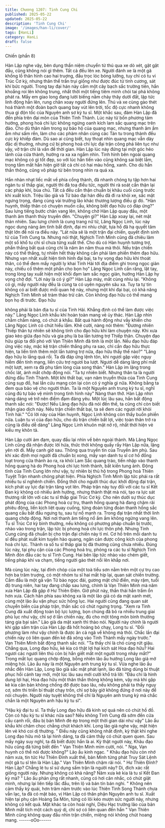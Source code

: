 ```yaml
---
title: Chương 1207: Tinh Cung Chi
published: 2025-05-22
updated: 2025-05-22
description: 'Tinh Cung Chi'
image: '/images/han-li/cover/'
tags: [HanLi]
category: HanLi
draft: false
---
```


Chiến (phần 8)

Hàn Lập nghe vậy, bèn dụng thần niệm chuyển từ thú qua xe dò
xét, gật gật đầu, cũng không nói gì thêm. Tất cả đều lên xe.
Người đánh xe là một gã khổng lồ thân hình cao hai truợng, đầu
trọc lóc bóng lưỡng, tuy chỉ có tu vi Trúc Cơ kỳ, nhưng thân thể
trần trụi giống như được đúc từ tinh cương, sát khí bức người.
Trong tay đại hán này cầm một cây bạch sắc trường tiên, hắn
khoắng roi lên không trung, nhất thời một tiếng tiêm minh chói tai
phá không phát ra. Mấy em giao long đang lười biếng nằm chảy
thây dưới đất, lập tức linh động hẳn lên, rung chân xoay người
đứng lên. Thú và xe cùng gào thét hoá thành một đoàn bạch
quang bay vút lên trời, tốc độ cực nhanh không thua gì độn tốc
của Nguyên anh sơ kỳ tu sĩ.
Một khắc sau, đám Hàn Lập đã đến phía trên đại môn của Thiên
Tinh Thành. Lúc này từ bốn phương tám hướng, phong hoả chi
lực không ngừng oanh kích lam sắc quang mạc trên đảo. Cho dù
thân nằm trong sự bảo hộ của quang mạc, nhưng thanh âm ầm
ầm như sấm rền, làm cho các phàm nhân cùng các Tán tu trong
thành đều cực kỳ khiếp đảm.
Dù sao ai cũng biết, tuy thoạt nhìn quang mạc vẫn dày đặc dị
thuờng, nhưng cứ bị phong hoả chi lực đại trận công phá liên tục
như vậy, vỡ trận chỉ là vấn đề thời gian.
Hàn Lập lúc này đứng tại một góc hẻo lánh của cửa thành, hướng
ra xa xa ngắm nhìn. Tình hình bên ngoài quang mạc không có gì
tốt đẹp, so với lúc hắn tiến vào cũng không sai biệt lắm, trong tầm
mắt hắn hiện giờ tất cả chỉ có hai màu hồng, xanh. Cho dù hắn
thần thông, cũng vô pháp từ bên trong nhìn ra quá xa.

Hắn nhàn nhạt liếc mắt về phía cổng thành, đã nhanh chóng tụ
tập hơn hai ngàn tu sĩ thấp giai, người thì đả toạ điều tức, người
thì rà soát cẩn thận lại các pháp khí, bùa chú. Tất cả đều cẩn thận
chuẩn bị khâu cuối cùng trước khi xuất kích.
Triệu lão giả và Tử bào đại hán đều đã đi ra khỏi xe, sắc mặt
ngưng trọng, đang cùng vài trưởng lão khác thương lượng điều gì
đó.
"Hàn huynh, thiếp thân có chuyện muốn cầu, không biết đạo hữu
có đáp ứng?" Sau lưng tiếng bước chân vang lên, không chờ Hàn
Lập quay đầu, một thanh âm thanh thúy truyền đến.
"Chuyện gì?"
Hàn Lập xoay lại, nét mặt thản nhiên.
Sau lưng chính là cung trang nữ tử, Lăng Ngọc Linh, lúc này ngọc
dung nàng âm tình bất định, đại mi nhíu chặt, tựa hồ đã hạ quyết
tâm thật lớn để nói ra điều này.
"Lát nữa sẽ là một trận đại chiến, quyết định sinh tử của Tinh
Cung ta. Nhưng nói thật, Nghịch Tinh Minh cũng đã chiêu lãm một
số khổ tu chi sĩ chưa từng xuất thế. Cho dù có Hàn huynh tương
trợ, phần thắng bất quá cũng chỉ là năm ăn năm thua mà thôi.
Nếu trận chiến này có thể thắng, tự nhiên hết thảy không cần phải
làm phiền thêm đạo hữu. Nhưng vạn nhất xuất hiện tình hình đại
bại, ta hy vọng đạo hữu khi thoát thân, có thể đem mấy người ly
khai Tinh Hải tới địa điểm ghi trong ngọc giản này, chiếu cố thêm
một phần cho bọn họ"
Lăng Ngọc Linh cắn răng, lật tay, trong lòng tay xuất hiện một khối
đạm lam sắc ngọc giản, hướng Hàn Lập hy vọng chờ đợi.
"Lời này là có ý gì?" Hàn Lập mày, mắt cùng nhíu lại.
"Không có gì, mấy người này đều là cùng ta có uyên nguyên sâu
xa. Tuy ta tự tin không có ai biết được mối quan hệ này, nhưng
một khi đại bại, có khả năng Nghịch Tinh Minh sẽ trảm thảo trừ
căn. Còn không đạo hữu có thể mang bọn họ đi trước. Đạo hữu

không phải là bản địa tu sĩ của Tinh Hải. Khẳng định có thể làm
được việc này." Lăng Ngọc Linh khẩu khí hoàn toàn mang vẻ ủy
thác.
Hàn Lập nhìn chằm chằm nàng, có chút á khẩu. Bất quá hành
động như vầy khiến cho Lăng Ngọc Linh có chút hiểu lầm. Khẽ
cười, nàng nói thêm:
"Đương nhiên Thiếp thân tự nhiên sẽ không tính cho đạo hữu khi
làm chuyện này. Khi xưa giao kèo giữa đạo hữu và gia phụ là ba
lần tương trợ Thiếp thân. Chuyện đạo hữu giúp ta đối phó với Vạn
Thiên Minh đã tính là một lần. Nếu đạo hữu đáp ứng việc này,
mặc kệ trận chiến thắng phụ ra sao, chỉ cần đạo hữu thực hiện, ta
liền tính thêm một lần tương trợ nữa, đạo hữu thấy thế nào?"
"Lăng đạo hữu lo lắng quá rồi. Ta đã đáp ứng lệnh tôn, khi ngươi
gặp việc nguy hiểm đến tính mạng, liền cứu trợ ngươi ba lượt.
Ngươi dễ dàng lãng phí mất một lượt, xem ra đã phụ tấm lòng của
song thân." Hàn Lập im lặng trong chốc lát, ánh mắt chớp động
nói.
"Ta tự nhiên biết. Nhưng thân ta là người đứng đầu Tinh Thành.
Một khi thất bại, vạn năm truyền thừa của Tinh Cung cũng sụp đổ,
hai lần cứu mạng còn lại còn có ý nghĩa gì nữa. Không bằng ta
đem qua bảo vệ cho người thân. Ta là một Nguyên anh trung kỳ
tu sĩ, nghĩ cũng đủ tự bảo vệ mình trong tình hình này" Nàng than
thở.
Hàn Lập nhìn nàng dáng vẻ trở nên điềm đạm đáng yêu. Một lúc
lâu sau, hắn bất động thanh sắc nói:
"Được! Nếu Lăng đạo hữu đã nói đến thế, ta cũng chỉ còn biết
nhận giao dịch này. Nếu trận chiến thất bại, ta sẽ đem các ngươi
rời khỏi Tinh hải."
"Có lời này của Hàn huynh, Ngọc Linh không còn thấy buồn phiền
nữa. Luận tu vi của đạo hữu, cho dù trận chiến bất lợi, việc toàn
thân trở ra cũng là điều dễ dàng" Lăng Ngọc Linh khuôn mặt nở
rộ, nhất thời hiện vẻ kiều mỵ khôn tả.

Hàn Lập cười ảm đạm, quay đầu lại nhìn về bên ngoài thành.
Mà Lăng Ngọc Linh cũng đã nhận được lời hứa, thức thời không
quấy rầy Hàn Lập nữa, lặng yên rời đi.
Mấy canh giờ sau. Thông qua truyền tin của Truyền âm phù. Sau
khi xác định mọi người đã chuẩn bị xong, mấy vạn danh tu sĩ cơ
hồ đồng loạt trong cửa thành ào ra, ra khỏi Lam Sắc quang tráo,
tiến nhập vào thanh hồng quang hà do Phong hoả chi lực hình
thành, bất kiến tung ảnh.
Động tĩnh của Tinh Cung lớn như vậy, tự nhiên bị thủ hộ trong
Phong hoả Thiên Tuyệt Trận nhanh chóng phát hiện. Phía Nghịch
Tinh Minh lập tức phái ra rất nhiều tu sĩ nghênh chiến. Đồng thời
cho người thúc dục khởi động đại trận, kích phát uy lực đại trận
tăng vọt lên.
Pháp trận này tuy đối với các tu sĩ Kết Đan kỳ không có nhiều ảnh
hưởng, nhưng thành thật mà nói, tạo ra lực sát thương rất lớn với
các tu sĩ thấp giai Trúc Cơ kỳ. Cho nên dưới sự thúc dục phát
động của các Phong hoả cự trụ, thanh hồng quang hà đang chậm
rãi phiêu động, liền kịch liệt quay cuồng, từng đoàn từng đoàn
thanh hồng sắc quang cầu bắt đầu ngưng tụ, sau tự nổ mạnh ra.
Trong đại trận nhất thời linh quang chớp động. Nơi nơi thanh âm
tiếng nổ ầm ầm không ngừng vang lên.
Tu sĩ Trúc Cơ kỳ bình thường, nếu không có phương pháp chuẩn
bị trước, nhào vào trong trận, lập tức bị phong hoả chi lực thôn
phệ.
Nhưng Tinh Cung cũng đã chuẩn bị cho trận đại chiến này tỉ mỉ.
Cơ hồ trên mỗi danh tu sĩ đều phát xuất kim tuyến hào quang,
ngăn cản được công kích của phong hoả chi lực. Thành ra số tu
sĩ thấp giai bị đả thương cũng chưa nhiều.
Đúng lúc này, tại phụ cận của các Phong hoả trụ, phóng ra các tu
sĩ Nghịch Tinh Minh đón đầu các tu sĩ Tinh Cung. Hai bên lập tức
nhào vào chém giết, tiếng pháp khí va chạm, tiếng người gào thét
nổi lên khắp nơi.

Mà cùng lúc này, tại đỉnh chóp của một toà tiểu sơn nằm trên một
cự trụ cao hơn ba trăm truợng, có một nhóm tu sĩ hai mắt híp lại,
quan sát chiến trường.
Cầm đầu là một gã vận Tử bào ngọc đái, gương mặt chữ điền,
mày rậm, tuổi độ trung niên, hai tay đang chắp sau lưng, chính là
Vạn Thiên Minh mà năm xưa Hàn Lập đã gặp ở Hư Thiên Điện.
Giờ phút này, thần thái hắn trầm ổn hơn xưa.
Cách hắn phía sau không xa là một lão giả có da mặt xanh mét,
cùng một lão ẩu vận phục sức hồng lục. Hai người cũng đang
quan sát chuyển biến của pháp trận, thần sắc có chút ngưng
trọng.
"Xem ra Tinh Cung đã xuất động toàn bộ lực lượng, bọn chúng đã
bỏ ra nhiều trung giai phù lục như vậy, chỉ sợ ở lần chiến này, đủ
cho một tông môn bình thường táng gia bại sản." Lão già da mặt
xanh thì thào nói. Người này chính là người khi gặp sấm trận của
Hàn Lập đã hốt hoảng bỏ chạy, Long tu sĩ.
"Đối phương làm như vậy chính là được ăn cả ngã về không mà
thôi. Chắc lần đại chiến này có liên quan đến kẻ đã xông vào Tinh
Thành mấy ngày trước." Vạn Thiên Minh bất động thanh sắc nói.
"Ta thấy chỉ là chó cùng rứt giậu. Chẳng qua, Long đạo hữu, kẻ
kia có thật lợi hại kích sát Hoa đạo hữu? Hai ngươi các ngươi liên
thủ còn bị hắn giết mất một người trong nháy mắt?" Trong mắt lục
quang chớp động, bỗng nhiên lão ẩu hướng Long lão giả mở
miệng hỏi. Lão ẩu này là một Nguyên anh trung kỳ tu sĩ.
Vừa nghe lão ẩu nhắc đến Hàn Lập, Long lão giả sắc mặt phát
lạnh, lão đã từng dùng bí thuật phục hồi cánh tay mới, một lúc lâu
sau mới cười khổ trả lời:
"Đâu chỉ là hình dung lợi hại, Hoa đạo hữu một thân thần thông
không kém, vậy mà khi gặp kẻ kia căn bản không chống đỡ được
bao lâu, nếu không phải ta thấy nguy cơ, sớm thi triển bí thuật
chạy trốn, chỉ sợ bây giờ không đứng ở nơi này để nói chuyện.
Người này tuyệt không thể chỉ là Nguyên anh trung kỳ mà chắc
chắn là một Nguyên anh hậu kỳ tu sĩ".

"Hậu kỳ đại tu sĩ. Ta thấy Long đạo hữu đã kinh sợ quá nên có
chút hồ đồ. Còn có hậu kỳ tu sĩ khác nữa sao? Nếu không Tinh
Cung đã sớm đến cửa cầu cạnh rồi, đâu bị bản Minh đè ép trong
một thời gian dài như vậy" Lão ẩu khẩu khí châm chọc chẳng chút
khách khí.
Long lão giả nghe vậy, mặt hiện lên vẻ khó coi dị thường.
" Điều này cũng không nhất định, kỳ thật khi nghe Long đạo hữu
mô tả lại hình dáng, ta đã cảm thấy có chút quen quen. Sau mấy
ngày suy nghĩ, ta đã biết được hắn là ai. Kỳ thật người này, Khâu
đạo hữu cũng đã từng biết đến " Vạn Thiên Minh mỉm cười, nói.
" Nga, Vạn huynh có thể nói được không?" Lão ẩu kinh ngạc.
" Khâu đạo hữu còn nhớ năm xưa, tin tức Hư Thiên Đỉnh xuất thế,
bản Minh từng phát Truy Sát Lệnh một gã tu sĩ tên là Hàn Lập."
Vạn Thiên Minh chậm rãi nói.
" Hư Thiên Đỉnh? Hàn Lập? Chẵng lẻ tu sĩ sử dụng sấm trận là
người này? Di, đích xác rất giống người này. Nhưng không có khả
năng? Năm xưa kẻ kia là tu sĩ Kết Đan kỳ mà? " Lão ẩu phản ứng
rất nhanh, cũng có hơi cân nhắc, có chút giật mình, nhưng lại liên
tiếp lắc đầu, trên lộ vả bán tín bán nghi.
" Không nên cảm thấy kỳ quái, hơn trăm năm trước vào lúc Thiên
Tinh Song Thánh chưa vẫn lạc, ta đã có mật báo, vị Hàn Lập có
thân phận Nguyên anh tu sĩ. Xuất hiện tại phụ cận Hoàng Sa
Môn, từng có lôi kéo mượn sức người này, nhưng không có kết
quả. Mặt khác ta còn hoài nghi, Diệu Hạc trưởng lão của bản
Minh mất tích một cách quỷ dị, chỉ sợ có liên quan đến hắn " Vạn
Thiên Minh cũng không quay đầu nhìn trận chiến, miệng nói
không chút hoang mang.
------oOo------
